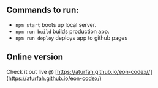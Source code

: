 ## Commands to run:
- `npm start` boots up local server.
- `npm run build` builds production app.
- `npm run deploy` deploys app to github pages

## Online version
Check it out live @ [https://aturfah.github.io/eon-codex//](https://aturfah.github.io/eon-codex/)
